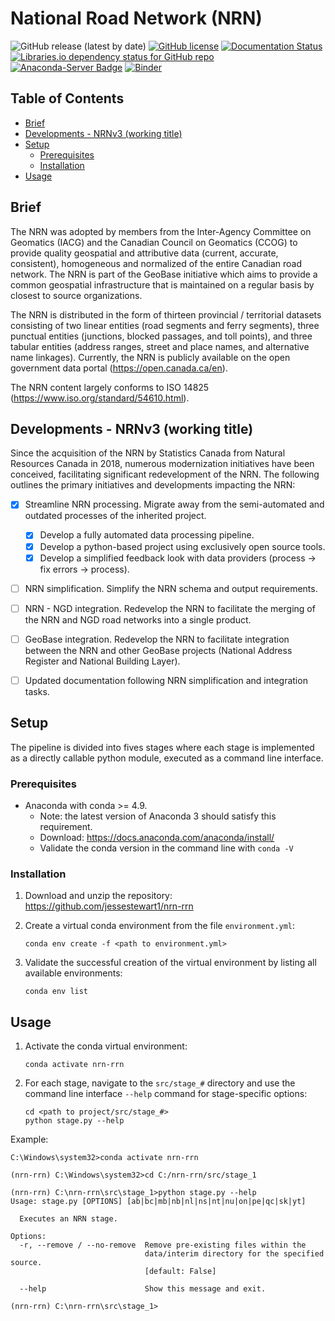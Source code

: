 # National Road Network (NRN)
![GitHub release (latest by date)](https://img.shields.io/github/v/release/jessestewart1/nrn-rrn?style=flat)
[![GitHub license](https://img.shields.io/github/license/jessestewart1/nrn-rrn)](https://github.com/jessestewart1/nrn-rrn/blob/master/LICENSE.txt)
[![Documentation Status](https://readthedocs.org/projects/nrn-rrn-docs/badge/?version=latest;style=flat)](https://nrn-rrn-docs.readthedocs.io/en/latest/?badge=latest)
[![Libraries.io dependency status for GitHub repo](https://img.shields.io/librariesio/github/jessestewart1/nrn-rrn)](https://libraries.io/github/jessestewart1/nrn-rrn)
[![Anaconda-Server Badge](https://img.shields.io/badge/Install%20with-conda-green.svg?style=flat)](https://github.com/jessestewart1/nrn-rrn/blob/master/environment.yml)
[![Binder](https://mybinder.org/badge_logo.svg)](https://mybinder.org/v2/gh/jessestewart1/nrn-rrn/HEAD)

## Table of Contents

- [Brief](#brief)
- [Developments - NRNv3 (working title)](#developments---nrnv3--working-title-)
- [Setup](#setup)
  * [Prerequisites](#prerequisites)
  * [Installation](#installation)
- [Usage](#usage)

## Brief

The NRN was adopted by members from the Inter-Agency Committee on Geomatics (IACG) and the Canadian Council on Geomatics
(CCOG) to provide quality geospatial and attributive data (current, accurate, consistent), homogeneous and normalized of
the entire Canadian road network. The NRN is part of the GeoBase initiative which aims to provide a common
geospatial infrastructure that is maintained on a regular basis by closest to source organizations.

The NRN is distributed in the form of thirteen provincial / territorial datasets consisting of two linear entities
(road segments and ferry segments), three punctual entities (junctions, blocked passages, and toll points), and three
tabular entities (address ranges, street and place names, and alternative name linkages). Currently, the NRN is publicly
available on the open government data portal (https://open.canada.ca/en).

The NRN content largely conforms to ISO 14825 (https://www.iso.org/standard/54610.html).

## Developments - NRNv3 (working title)

Since the acquisition of the NRN by Statistics Canada from Natural Resources Canada in 2018, numerous modernization 
initiatives have been conceived, facilitating significant redevelopment of the NRN. The following outlines the primary
initiatives and developments impacting the NRN:

* [X] Streamline NRN processing. Migrate away from the semi-automated and outdated processes of the inherited project.
  * [X] Develop a fully automated data processing pipeline.
  * [X] Develop a python-based project using exclusively open source tools.
  * [X] Develop a simplified feedback look with data providers (process &#8594; fix errors &#8594; process).

* [ ] NRN simplification. Simplify the NRN schema and output requirements.

* [ ] NRN - NGD integration. Redevelop the NRN to facilitate the merging of the NRN and NGD road networks into a single 
product.

* [ ] GeoBase integration. Redevelop the NRN to facilitate integration between the NRN and other GeoBase projects 
(National Address Register and National Building Layer).

* [ ] Updated documentation following NRN simplification and integration tasks.

## Setup

The pipeline is divided into fives stages where each stage is implemented as a directly callable python module, executed 
as a command line interface.

### Prerequisites

- Anaconda with conda >= 4.9.
  - Note: the latest version of Anaconda 3 should satisfy this requirement.
  - Download: https://docs.anaconda.com/anaconda/install/
  - Validate the conda version in the command line with `conda -V`

### Installation

1. Download and unzip the repository: https://github.com/jessestewart1/nrn-rrn

2. Create a virtual conda environment from the file `environment.yml`:

   `conda env create -f <path to environment.yml>`

3. Validate the successful creation of the virtual environment by listing all available environments:

   `conda env list`

## Usage

1. Activate the conda virtual environment:

   `conda activate nrn-rrn`

2. For each stage, navigate to the `src/stage_#` directory and use the command line interface `--help` command for 
stage-specific options:

   ```
   cd <path to project/src/stage_#>
   python stage.py --help
   ```

Example:

  ```
  C:\Windows\system32>conda activate nrn-rrn
  
  (nrn-rrn) C:\Windows\system32>cd C:/nrn-rrn/src/stage_1
  
  (nrn-rrn) C:\nrn-rrn\src\stage_1>python stage.py --help
  Usage: stage.py [OPTIONS] [ab|bc|mb|nb|nl|ns|nt|nu|on|pe|qc|sk|yt]
  
    Executes an NRN stage.
  
  Options:
    -r, --remove / --no-remove  Remove pre-existing files within the
                                data/interim directory for the specified source.
                                [default: False]
  
    --help                      Show this message and exit.
  
  (nrn-rrn) C:\nrn-rrn\src\stage_1>
  ```
